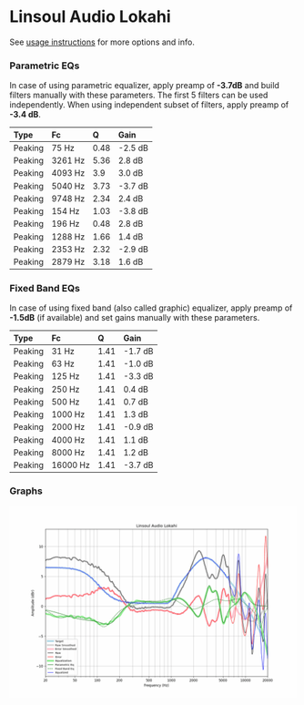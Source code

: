 # Linsoul Audio Lokahi
See [usage instructions](https://github.com/jaakkopasanen/AutoEq#usage) for more options and info.

### Parametric EQs
In case of using parametric equalizer, apply preamp of **-3.7dB** and build filters manually
with these parameters. The first 5 filters can be used independently.
When using independent subset of filters, apply preamp of **-3.4 dB**.

| Type    | Fc      |    Q | Gain    |
|:--------|:--------|:-----|:--------|
| Peaking | 75 Hz   | 0.48 | -2.5 dB |
| Peaking | 3261 Hz | 5.36 | 2.8 dB  |
| Peaking | 4093 Hz | 3.9  | 3.0 dB  |
| Peaking | 5040 Hz | 3.73 | -3.7 dB |
| Peaking | 9748 Hz | 2.34 | 2.4 dB  |
| Peaking | 154 Hz  | 1.03 | -3.8 dB |
| Peaking | 196 Hz  | 0.48 | 2.8 dB  |
| Peaking | 1288 Hz | 1.66 | 1.4 dB  |
| Peaking | 2353 Hz | 2.32 | -2.9 dB |
| Peaking | 2879 Hz | 3.18 | 1.6 dB  |

### Fixed Band EQs
In case of using fixed band (also called graphic) equalizer, apply preamp of **-1.5dB**
(if available) and set gains manually with these parameters.

| Type    | Fc       |    Q | Gain    |
|:--------|:---------|:-----|:--------|
| Peaking | 31 Hz    | 1.41 | -1.7 dB |
| Peaking | 63 Hz    | 1.41 | -1.0 dB |
| Peaking | 125 Hz   | 1.41 | -3.3 dB |
| Peaking | 250 Hz   | 1.41 | 0.4 dB  |
| Peaking | 500 Hz   | 1.41 | 0.7 dB  |
| Peaking | 1000 Hz  | 1.41 | 1.3 dB  |
| Peaking | 2000 Hz  | 1.41 | -0.9 dB |
| Peaking | 4000 Hz  | 1.41 | 1.1 dB  |
| Peaking | 8000 Hz  | 1.41 | 1.2 dB  |
| Peaking | 16000 Hz | 1.41 | -3.7 dB |

### Graphs
![](./Linsoul%20Audio%20Lokahi.png)